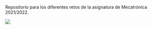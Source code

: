 Repositorio para los diferentes retos de la asignatura de Mecatrónica 2021/2022.

![](Ejercicio2-img1.gif)
